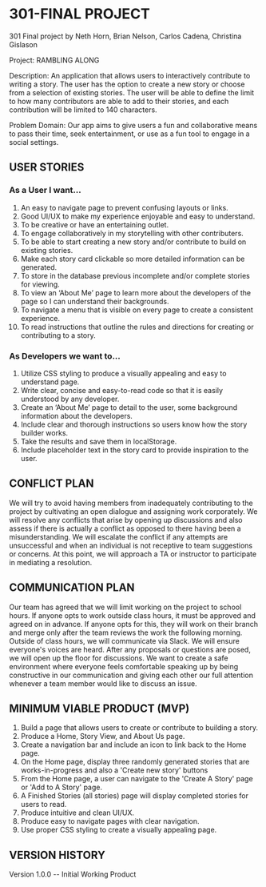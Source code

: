 # 301-FINAL PROJECT
301 Final project by Neth Horn, Brian Nelson, Carlos Cadena, Christina Gislason

Project: RAMBLING ALONG 
<!-- You're missing an eslintrc file, so not enforcing common standards across your computers. -->
Description: An application that allows users to interactively contribute to writing a story. The user has the option to create a new story or choose from a selection of existing stories. The user will be able to define the limit to how many contributors are able to add to their stories, and each contribution will be limited to 140 characters.

Problem Domain: Our app aims to give users a fun and collaborative means to pass their time, seek entertainment, or use as a fun tool to engage in a social settings. 

<!-- You're missing directions for a user to get this up and running on their own machines. Do I need to run npm install? A .env file? What needs to be in it? etc -->
## USER STORIES
### As a User I want...
1. An easy to navigate page to prevent confusing layouts or links.
2. Good UI/UX to make my experience enjoyable and easy to understand. 
3. To be creative or have an entertaining outlet.
4. To engage collaboratively in my storytelling with other contributers.
5. To be able to start creating a new story and/or contribute to build on existing stories.
6. Make each story card clickable so more detailed information can be generated.
7. To store in the database previous incomplete and/or complete stories for viewing. 
8. To view an ‘About Me’ page to learn more about the developers of the page so I can understand their backgrounds. 
9. To navigate a menu that is visible on every page to create a consistent experience.
10. To read instructions that outline the rules and directions for creating or contributing to a story. 
### As Developers we want to...
1. Utilize CSS styling to produce a visually appealing and easy to understand page. 
2. Write clear, concise and easy-to-read code so that it is easily understood by any developer. 
3. Create an ‘About Me’ page to detail to the user, some background information about the developers. 
4. Include clear and thorough instructions so users know how the story builder works. 
5. Take the results and save them in localStorage.
6. Include placeholder text in the story card to provide inspiration to the user.  
<!--  [Stretch Goals]
1. Creating our own story starter sentences
2. Implement regex to limit use certain words from being used.
3. -->
## CONFLICT PLAN
We will try to avoid having members from inadequately contributing to the project by cultivating an open dialogue and assigning work corporately.
We will resolve any conflicts that arise by opening up discussions and also assess if there is actually a conflict as opposed to there having been a misunderstanding.
We will escalate the conflict if any attempts are unsuccessful and when an individual is not receptive to team suggestions or concerns. At this point, we will approach a TA or instructor to participate in mediating a resolution.
## COMMUNICATION PLAN
Our team has agreed that we will limit working on the project to school hours. If anyone opts to work outside class hours, it must be approved and agreed on in advance. If anyone opts for this, they will work on their branch and merge only after the team reviews the work the following morning. Outside of class hours, we will communicate via Slack. 
We will ensure everyone's voices are heard. After any proposals or questions are posed, we will open up the floor for   discussions. 
We want to create a safe environment where everyone feels comfortable speaking up by being constructive in our communication and giving each other our full attention whenever a team member would like to discuss an issue.
## MINIMUM VIABLE PRODUCT (MVP)
1. Build a page that allows users to create or contribute to building a story. 
2. Produce a Home, Story View, and About Us page.
3. Create a navigation bar and include an icon to link back to the Home page.
4. On the Home page, display three randomly generated stories that are works-in-progress and also a 'Create new story' buttons
5. From the Home page, a user can navigate to the 'Create A Story' page or 'Add to A Story' page. 
6. A Finished Stories (all stories) page will display completed stories for users to read.
7. Produce intuitive and clean UI/UX.
8. Produce easy to navigate pages with clear navigation.
9. Use proper CSS styling to create a visually appealing page.
## VERSION HISTORY
<!-- oh no -->
Version 1.0.0 -- Initial Working Product